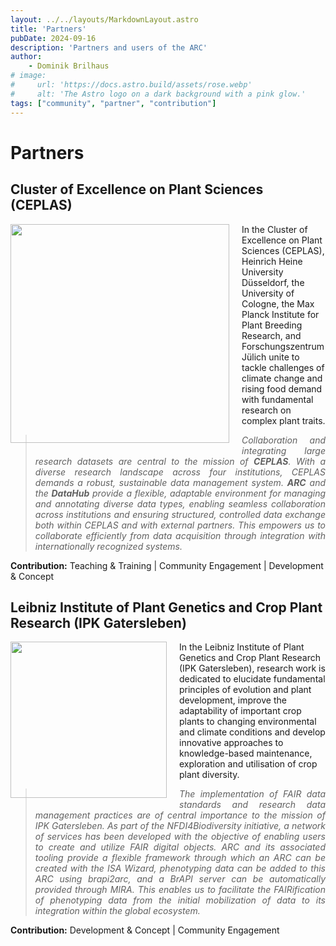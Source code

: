 ```yaml
---
layout: ../../layouts/MarkdownLayout.astro
title: 'Partners'
pubDate: 2024-09-16
description: 'Partners and users of the ARC'
author: 
    - Dominik Brilhaus
# image:
#     url: 'https://docs.astro.build/assets/rose.webp'
#     alt: 'The Astro logo on a dark background with a pink glow.'
tags: ["community", "partner", "contribution"]
---
```


# Partners

## Cluster of Excellence on Plant Sciences (CEPLAS)

<div>
  <a href="https://www.ceplas.eu/">
        <img src="https://www.ceplas.eu/typo3conf/ext/fksitepackage/Resources/Public/Images/CEPLAS-Logo.svg" width="350px" style="float: left; margin-right: 20px; margin-bottom: 10px;" />
  </a>
  <div>
        In the Cluster of Excellence on Plant Sciences (CEPLAS), Heinrich Heine University Düsseldorf, the University of Cologne, the Max Planck Institute for Plant Breeding Research, and Forschungszentrum Jülich unite to tackle challenges of climate change and rising food demand with fundamental research on complex plant traits.
  </div>
</div>

<div style="text-align: justify; font-style: italic;">

> Collaboration and integrating large research datasets are central to the mission of **CEPLAS**. With a diverse research landscape across four institutions, CEPLAS demands a robust, sustainable data management system. **ARC** and the **DataHub** provide a flexible, adaptable environment for managing and annotating diverse data types, enabling seamless collaboration across institutions and ensuring structured, controlled data exchange both within CEPLAS and with external partners. This empowers us to collaborate efficiently from data acquisition through integration with internationally recognized systems.

</div>

**Contribution:** Teaching & Training | Community Engagement | Development & Concept

## Leibniz Institute of Plant Genetics and Crop Plant Research (IPK Gatersleben)

<div>
  <a href="https://leibniz-ipk.de/">
        <img src="https://www.ipk-gatersleben.de/fileadmin/content-presse/Foto/IPK_Logos/Logo_IPK_de_rgb.png" width="250px" style="float: left; margin-right: 20px; margin-bottom: 10px;" />
  </a>
  <div>
        In the Leibniz Institute of Plant Genetics and Crop Plant Research (IPK Gatersleben), research work is dedicated to elucidate fundamental principles of evolution and plant development, improve the adaptability of important crop plants to changing environmental and climate conditions and develop innovative approaches to knowledge-based maintenance, exploration and utilisation of crop plant diversity.
  </div>
</div>

<div style="text-align: justify; font-style: italic;">

> The implementation of FAIR data standards and research data management practices are of central importance to the mission of IPK Gatersleben. As part of the NFDI4Biodiversity initiative, a network of services has been developed with the objective of enabling users to create and utilize FAIR digital objects. ARC and its associated tooling provide a flexible framework through which an ARC can be created with the ISA Wizard, phenotyping data can be added to this ARC using brapi2arc, and a BrAPI server can be automatically provided through MIRA. This enables us to facilitate the FAIRification of phenotyping data from the initial mobilization of data to its integration within the global ecosystem.

</div>

**Contribution:**  Development & Concept | Community Engagement

